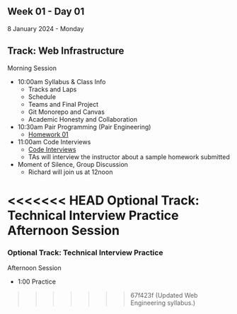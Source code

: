 ## Week 01 - Day 01
8 January 2024 - Monday

## Track: Web Infrastructure
Morning Session

* 10:00am Syllabus & Class Info
	* Tracks and Laps
	* Schedule
	* Teams and Final Project
	* Git Monorepo and Canvas
	* Academic Honesty and Collaboration
* 10:30am Pair Programming (Pair Engineering)
	* [Homework 01](Infra-Homework-01.md)
* 11:00am Code Interviews
	* [Code Interviews](CodeInterviews.md)
	* TAs will interview the instructor about a sample homework submitted
* Moment of Silence, Group Discussion
	* Richard will join us at 12noon

<<<<<<< HEAD
Optional Track: Technical Interview Practice
Afternoon Session
=======
### Optional Track: Technical Interview Practice
Afternoon Session

* 1:00 Practice
>>>>>>> 67f423f (Updated Web Engineering syllabus.)

